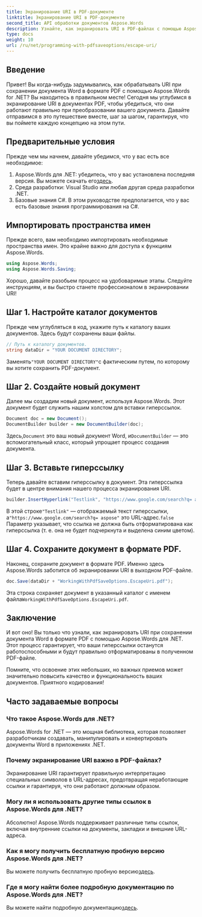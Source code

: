 ```yaml
---
title: Экранирование URI в PDF-документе
linktitle: Экранирование URI в PDF-документе
second_title: API обработки документов Aspose.Words
description: Узнайте, как экранировать URI в PDF-файлах с помощью Aspose.Words для .NET. Это подробное руководство шаг за шагом проведет вас через весь процесс.
type: docs
weight: 10
url: /ru/net/programming-with-pdfsaveoptions/escape-uri/
---
```

## Введение

Привет! Вы когда-нибудь задумывались, как обрабатывать URI при сохранении документа Word в формате PDF с помощью Aspose.Words for .NET? Вы находитесь в правильном месте! Сегодня мы углубимся в экранирование URI в документах PDF, чтобы убедиться, что они работают правильно при преобразовании вашего документа. Давайте отправимся в это путешествие вместе, шаг за шагом, гарантируя, что вы поймете каждую концепцию на этом пути.

## Предварительные условия

Прежде чем мы начнем, давайте убедимся, что у вас есть все необходимое:

1.  Aspose.Words для .NET: убедитесь, что у вас установлена последняя версия. Вы можете скачать его[здесь](https://releases.aspose.com/words/net/).
2. Среда разработки: Visual Studio или любая другая среда разработки .NET.
3. Базовые знания C#. В этом руководстве предполагается, что у вас есть базовые знания программирования на C#.

## Импортировать пространства имен

Прежде всего, вам необходимо импортировать необходимые пространства имен. Это крайне важно для доступа к функциям Aspose.Words.

```csharp
using Aspose.Words;
using Aspose.Words.Saving;
```

Хорошо, давайте разобьем процесс на удобоваримые этапы. Следуйте инструкциям, и вы быстро станете профессионалом в экранировании URI!

## Шаг 1. Настройте каталог документов

Прежде чем углубляться в код, укажите путь к каталогу ваших документов. Здесь будут сохранены ваши файлы.

```csharp
// Путь к каталогу документов.
string dataDir = "YOUR DOCUMENT DIRECTORY";
```

 Заменять`"YOUR DOCUMENT DIRECTORY"`с фактическим путем, по которому вы хотите сохранить PDF-документ.

## Шаг 2. Создайте новый документ

Далее мы создадим новый документ, используя Aspose.Words. Этот документ будет служить нашим холстом для вставки гиперссылок.

```csharp
Document doc = new Document();
DocumentBuilder builder = new DocumentBuilder(doc);
```

 Здесь,`Document` это ваш новый документ Word, и`DocumentBuilder` — это вспомогательный класс, который упрощает процесс создания документа.

## Шаг 3. Вставьте гиперссылку

Теперь давайте вставим гиперссылку в документ. Эта гиперссылка будет в центре внимания нашего процесса экранирования URI.

```csharp
builder.InsertHyperlink("Testlink", "https://www.google.com/search?q= aspose", false);
```

 В этой строке`"Testlink"` — отображаемый текст гиперссылки, а`"https://www.google.com/search?q= aspose"` это URL-адрес.`false` Параметр указывает, что ссылка не должна быть отформатирована как гиперссылка (т. е. она не будет подчеркнута и выделена синим цветом).

## Шаг 4. Сохраните документ в формате PDF.

Наконец, сохраните документ в формате PDF. Именно здесь Aspose.Words заботится об экранировании URI в выходном PDF-файле.

```csharp
doc.Save(dataDir + "WorkingWithPdfSaveOptions.EscapeUri.pdf");
```

 Эта строка сохраняет документ в указанный каталог с именем файла`WorkingWithPdfSaveOptions.EscapeUri.pdf`.

## Заключение

И вот оно! Вы только что узнали, как экранировать URI при сохранении документа Word в формате PDF с помощью Aspose.Words для .NET. Этот процесс гарантирует, что ваши гиперссылки останутся работоспособными и будут правильно отформатированы в полученном PDF-файле. 

Помните, что освоение этих небольших, но важных приемов может значительно повысить качество и функциональность ваших документов. Приятного кодирования!

## Часто задаваемые вопросы

### Что такое Aspose.Words для .NET?

Aspose.Words for .NET — это мощная библиотека, которая позволяет разработчикам создавать, манипулировать и конвертировать документы Word в приложениях .NET.

### Почему экранирование URI важно в PDF-файлах?

Экранирование URI гарантирует правильную интерпретацию специальных символов в URL-адресах, предотвращая неработающие ссылки и гарантируя, что они работают должным образом.

### Могу ли я использовать другие типы ссылок в Aspose.Words для .NET?

Абсолютно! Aspose.Words поддерживает различные типы ссылок, включая внутренние ссылки на документы, закладки и внешние URL-адреса.

### Как я могу получить бесплатную пробную версию Aspose.Words для .NET?

 Вы можете получить бесплатную пробную версию[здесь](https://releases.aspose.com/).

### Где я могу найти более подробную документацию по Aspose.Words для .NET?

 Вы можете найти подробную документацию[здесь](https://reference.aspose.com/words/net/).
